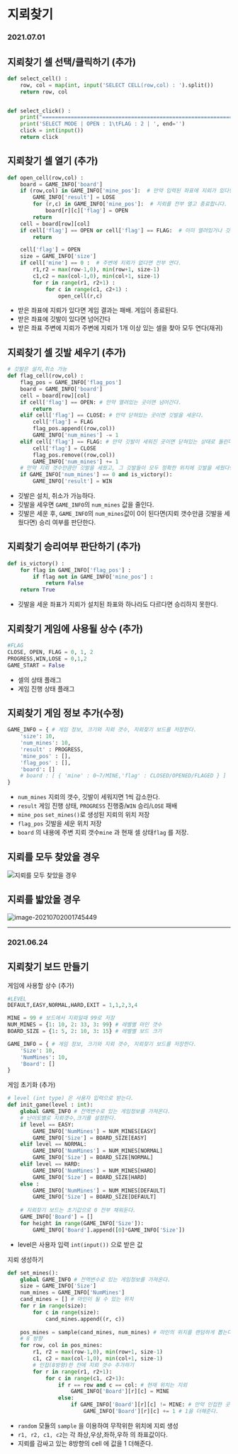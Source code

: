 

# 지뢰찾기


### 2021.07.01

## 지뢰찾기 셀 선택/클릭하기 (추가)

``` python
def select_cell() :
    row, col = map(int, input('SELECT CELL(row,col) : ').split())
    return row, col


def select_click() :
    print("==================================================================")
    print('SELECT MODE | OPEN : 1\tFLAG : 2 | ', end='')
    click = int(input())
    return click
```

## 지뢰찾기 셀 열기 (추가)

``` python
def open_cell(row,col) :
    board = GAME_INFO['board']
    if (row,col) in GAME_INFO['mine_pos']:  # 만약 입력된 좌표에 지뢰가 있다면
        GAME_INFO['result'] = LOSE
        for (r,c) in GAME_INFO['mine_pos']:  # 지뢰를 전부 열고 종료합니다.
            board[r][c]['flag'] = OPEN
        return
    cell = board[row][col]
    if cell['flag'] == OPEN or cell['flag'] == FLAG:  # 이미 열려있거나 깃발을 세웠으면 넘어간다.
        return

    cell['flag'] = OPEN
    size = GAME_INFO['size']
    if cell['mine'] == 0 :  # 주변에 지뢰가 없다면 전부 연다.
        r1,r2 = max(row-1,0), min(row+1, size-1)
        c1,c2 = max(col-1,0), min(col+1, size-1)
        for r in range(r1, r2+1) :
            for c in range(c1, c2+1) :
                open_cell(r,c)
```

- 받은 좌표에 지뢰가 있다면 게임 결과는 패배. 게임이 종료된다.
- 받은 좌표에 깃발이 있다면 넘어간다
- 받은 좌표 주변에 지뢰가 주변에 지뢰가 1개 이상 있는 셀을 찾아 모두 연다(재귀)

## 지뢰찾기 셀 깃발 세우기 (추가)

``` python
# 깃발은 설치,취소 가능
def flag_cell(row,col) :
    flag_pos = GAME_INFO['flag_pos']
    board = GAME_INFO['board']
    cell = board[row][col]
    if cell['flag'] == OPEN: # 만약 열려있는 곳이면 넘어간다.
        return
    elif cell['flag'] == CLOSE: # 만약 닫혀있는 곳이면 깃발을 세운다.
        cell['flag'] = FLAG
        flag_pos.append((row,col))
        GAME_INFO['num_mines'] -= 1
    elif cell['flag'] == FLAG: # 만약 깃발이 세워진 곳이면 닫혀있는 상태로 돌린다.
        cell['flag'] = CLOSE
        flag_pos.remove((row,col))
        GAME_INFO['num_mines'] += 1
    # 만약 지뢰 갯수만큼만 깃발을 세웠고, 그 깃발들이 모두 정확한 위치에 깃발을 세웠다면 승리.
    if GAME_INFO['num_mines'] == 0 and is_victory():
        GAME_INFO['result'] = WIN
```

- 깃발은 설치, 취소가 가능하다.
- 깃발을 세우면 `GAME_INFO`의 `num_mines` 값을 줄인다.
- 깃발은 세운 후, `GAME_INFO`의 `num_mines`값이 0이 된다면(지뢰 갯수만큼 깃발을 세웠다면) 승리 여부를 판단한다.

## 지뢰찾기 승리여부 판단하기 (추가)

``` python
def is_victory() :
    for flag in GAME_INFO['flag_pos'] :
        if flag not in GAME_INFO['mine_pos'] :
            return False
    return True
```

- 깃발을 세운 좌표가 지뢰가 설치된 좌표와 하나라도 다르다면 승리하지 못한다.

## 지뢰찾기 게임에 사용될 상수 (추가)

``` python
#FLAG
CLOSE, OPEN, FLAG = 0, 1, 2
PROGRESS,WIN,LOSE = 0,1,2
GAME_START = False
```

- 셀의 상태 플래그
- 게임 진행 상태 플래그

## 지뢰찾기 게임 정보 추가(수정) 

``` python
GAME_INFO = { # 게임 정보, 크기와 지뢰 갯수, 지뢰찾기 보드를 저장한다.
    'size': 10,
    'num_mines': 10,
    'result' : PROGRESS,
    'mine_pos' : [],
    'flag_pos' : [],
    'board': []
    # board : [ { 'mine' : 0~7/MINE,'flag' : CLOSED/OPENED/FLAGED } ]
}
```

- `num_mines` 지뢰의 갯수, 깃발이 세워지면 1씩 감소한다.
- `result` 게임 진행 상태, `PROGRESS` 진행중/`WIN` 승리/`LOSE` 패배
- `mine_pos` `set_mines()`로 생성된 지뢰의 위치 저장
- `flag_pos` 깃발을 세운 위치 저장
- `board` 의 내용에 주변 지뢰 갯수`mine` 과 현재 셀 상태`flag` 를 저장. 

## 지뢰를 모두 찾았을 경우

![지뢰를 모두 찾았을 경우](C:\Users\yanghs\AppData\Roaming\Typora\typora-user-images\image-20210701234148630.png)

## 지뢰를 밟았을 경우

![image-20210702001745449](C:\Users\yanghs\AppData\Roaming\Typora\typora-user-images\image-20210702001745449.png)

---

### 2021.06.24 

## 지뢰찾기 보드 만들기

게임에 사용할 상수 (추가)

```python
#LEVEL
DEFAULT,EASY,NORMAL,HARD,EXIT = 1,1,2,3,4

MINE = 99 # 보드에서 지뢰일때 99로 저장
NUM_MINES = {1: 10, 2: 33, 3: 99} # 레벨별 마인 갯수
BOARD_SIZE = {1: 5, 2: 10, 3: 15} # 레벨별 보드 크기

GAME_INFO = { # 게임 정보, 크기와 지뢰 갯수, 지뢰찾기 보드를 저장한다.
    'Size': 10,
    'NumMines': 10,
    'Board': []
}
```

게임 초기화 (추가)

```python
# level (int type) 은 사용자 입력으로 받는다. 
def init_game(level : int):
    global GAME_INFO # 전역변수로 있는 게임정보를 가져온다.
    # 난이도별로 지뢰갯수,크기를 설정한다.
    if level == EASY:
        GAME_INFO['NumMines'] = NUM_MINES[EASY]
        GAME_INFO['Size'] = BOARD_SIZE[EASY]
    elif level == NORMAL:
        GAME_INFO['NumMines'] = NUM_MINES[NORMAL]
        GAME_INFO['Size'] = BOARD_SIZE[NORMAL]
    elif level == HARD:
        GAME_INFO['NumMines'] = NUM_MINES[HARD]
        GAME_INFO['Size'] = BOARD_SIZE[HARD]
    else :
        GAME_INFO['NumMines'] = NUM_MINES[DEFAULT]
        GAME_INFO['Size'] = BOARD_SIZE[DEFAULT]
    
    # 지뢰찾기 보드는 초기값으로 0 전부 채워둔다.
    GAME_INFO['Board'] = []
    for height in range(GAME_INFO['Size']):
        GAME_INFO['Board'].append([0]*GAME_INFO['Size'])
```

- level은 사용자 입력 `int(input())` 으로 받은 값

지뢰 생성하기

```python
def set_mines():
    global GAME_INFO # 전역변수로 있는 게임정보를 가져온다.
    size = GAME_INFO['Size']
    num_mines = GAME_INFO['NumMines']
    cand_mines = [] # 마인이 될 수 있는 위치
    for r in range(size):
        for c in range(size):
            cand_mines.append((r, c))
            
    pos_mines = sample(cand_mines, num_mines) # 마인의 위치를 랜덤하게 뽑는다.
    # 8 방향
    for row, col in pos_mines:
        r1, r2 = max(row-1,0), min(row+1, size-1)
        c1, c2 = max(col-1,0), min(col+1, size-1)
        # 인접(8방향)한 칸에 지뢰 갯수 추가하기 
        for r in range(r1, r2+1):
            for c in range(c1, c2+1):
                if r == row and c == col: # 현재 위치는 지뢰
                    GAME_INFO['Board'][r][c] = MINE 
                else:
                    if GAME_INFO['Board'][r][c] != MINE: # 만약 인접한 곳이 지뢰가 아니라면
                        GAME_INFO['Board'][r][c] += 1 # 1을 더해준다. 
```

- `random` 모듈의 `sample` 을 이용하여 무작위한 위치에 지뢰 생성
- `r1, r2, c1, c2`는 각 좌상,우상,좌하,우하 의 좌표값이다.
- 지뢰를 감싸고 있는 8방향의 cell 에 값을 1 더해준다.
